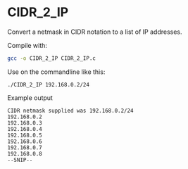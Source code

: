 # CIDR_2_IP
Convert a netmask in CIDR notation to a list of IP addresses.

Compile with:
```sh
gcc -o CIDR_2_IP CIDR_2_IP.c
```
Use on the commandline like this:
```
./CIDR_2_IP 192.168.0.2/24
```
Example output
```
CIDR netmask supplied was 192.168.0.2/24
192.168.0.2
192.168.0.3
192.168.0.4
192.168.0.5
192.168.0.6
192.168.0.7
192.168.0.8
--SNIP--
```
